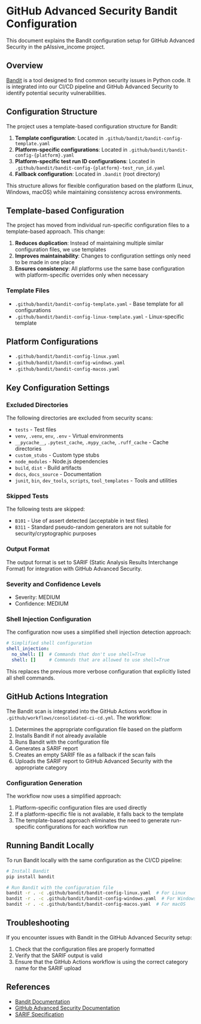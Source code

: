 # GitHub Advanced Security Bandit Configuration

This document explains the Bandit configuration setup for GitHub Advanced Security in the pAIssive_income project.

## Overview

[Bandit](https://bandit.readthedocs.io/) is a tool designed to find common security issues in Python code. It is integrated into our CI/CD pipeline and GitHub Advanced Security to identify potential security vulnerabilities.

## Configuration Structure

The project uses a template-based configuration structure for Bandit:

1. **Template configuration**: Located in `.github/bandit/bandit-config-template.yaml`
2. **Platform-specific configurations**: Located in `.github/bandit/bandit-config-{platform}.yaml`
3. **Platform-specific test run ID configurations**: Located in `.github/bandit/bandit-config-{platform}-test_run_id.yaml`
4. **Fallback configuration**: Located in `.bandit` (root directory)

This structure allows for flexible configuration based on the platform (Linux, Windows, macOS) while maintaining consistency across environments.

## Template-based Configuration

The project has moved from individual run-specific configuration files to a template-based approach. This change:

1. **Reduces duplication**: Instead of maintaining multiple similar configuration files, we use templates
2. **Improves maintainability**: Changes to configuration settings only need to be made in one place
3. **Ensures consistency**: All platforms use the same base configuration with platform-specific overrides only when necessary

### Template Files

- `.github/bandit/bandit-config-template.yaml` - Base template for all configurations
- `.github/bandit/bandit-config-linux-template.yaml` - Linux-specific template

## Platform Configurations

- `.github/bandit/bandit-config-linux.yaml`
- `.github/bandit/bandit-config-windows.yaml`
- `.github/bandit/bandit-config-macos.yaml`

## Key Configuration Settings

### Excluded Directories

The following directories are excluded from security scans:

- `tests` - Test files
- `venv`, `.venv`, `env`, `.env` - Virtual environments
- `__pycache__`, `.pytest_cache`, `.mypy_cache`, `.ruff_cache` - Cache directories
- `custom_stubs` - Custom type stubs
- `node_modules` - Node.js dependencies
- `build`, `dist` - Build artifacts
- `docs`, `docs_source` - Documentation
- `junit`, `bin`, `dev_tools`, `scripts`, `tool_templates` - Tools and utilities

### Skipped Tests

The following tests are skipped:

- `B101` - Use of assert detected (acceptable in test files)
- `B311` - Standard pseudo-random generators are not suitable for security/cryptographic purposes

### Output Format

The output format is set to SARIF (Static Analysis Results Interchange Format) for integration with GitHub Advanced Security.

### Severity and Confidence Levels

- Severity: MEDIUM
- Confidence: MEDIUM

### Shell Injection Configuration

The configuration now uses a simplified shell injection detection approach:

```yaml
# Simplified shell configuration
shell_injection:
  no_shell: []  # Commands that don't use shell=True
  shell: []     # Commands that are allowed to use shell=True
```

This replaces the previous more verbose configuration that explicitly listed all shell commands.

## GitHub Actions Integration

The Bandit scan is integrated into the GitHub Actions workflow in `.github/workflows/consolidated-ci-cd.yml`. The workflow:

1. Determines the appropriate configuration file based on the platform
2. Installs Bandit if not already available
3. Runs Bandit with the configuration file
4. Generates a SARIF report
5. Creates an empty SARIF file as a fallback if the scan fails
6. Uploads the SARIF report to GitHub Advanced Security with the appropriate category

### Configuration Generation

The workflow now uses a simplified approach:

1. Platform-specific configuration files are used directly
2. If a platform-specific file is not available, it falls back to the template
3. The template-based approach eliminates the need to generate run-specific configurations for each workflow run

## Running Bandit Locally

To run Bandit locally with the same configuration as the CI/CD pipeline:

```bash
# Install Bandit
pip install bandit

# Run Bandit with the configuration file
bandit -r . -c .github/bandit/bandit-config-linux.yaml  # For Linux
bandit -r . -c .github/bandit/bandit-config-windows.yaml  # For Windows
bandit -r . -c .github/bandit/bandit-config-macos.yaml  # For macOS
```

## Troubleshooting

If you encounter issues with Bandit in the GitHub Advanced Security setup:

1. Check that the configuration files are properly formatted
2. Verify that the SARIF output is valid
3. Ensure that the GitHub Actions workflow is using the correct category name for the SARIF upload

## References

- [Bandit Documentation](https://bandit.readthedocs.io/)
- [GitHub Advanced Security Documentation](https://docs.github.com/en/github/finding-security-vulnerabilities-and-errors-in-your-code)
- [SARIF Specification](https://docs.oasis-open.org/sarif/sarif/v2.1.0/sarif-v2.1.0.html)
